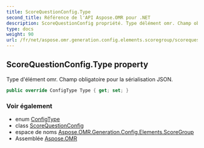 ```yaml
---
title: ScoreQuestionConfig.Type
second_title: Référence de l'API Aspose.OMR pour .NET
description: ScoreQuestionConfig propriété. Type délément omr. Champ obligatoire pour la sérialisation JSON.
type: docs
weight: 90
url: /fr/net/aspose.omr.generation.config.elements.scoregroup/scorequestionconfig/type/
---
```

## ScoreQuestionConfig.Type property

Type d'élément omr. Champ obligatoire pour la sérialisation JSON.

```csharp
public override ConfigType Type { get; set; }
```

### Voir également

* enum [ConfigType](../../../aspose.omr.generation.config.enums/configtype/)
* class [ScoreQuestionConfig](../)
* espace de noms [Aspose.OMR.Generation.Config.Elements.ScoreGroup](../../scorequestionconfig/)
* Assemblée [Aspose.OMR](../../../)


